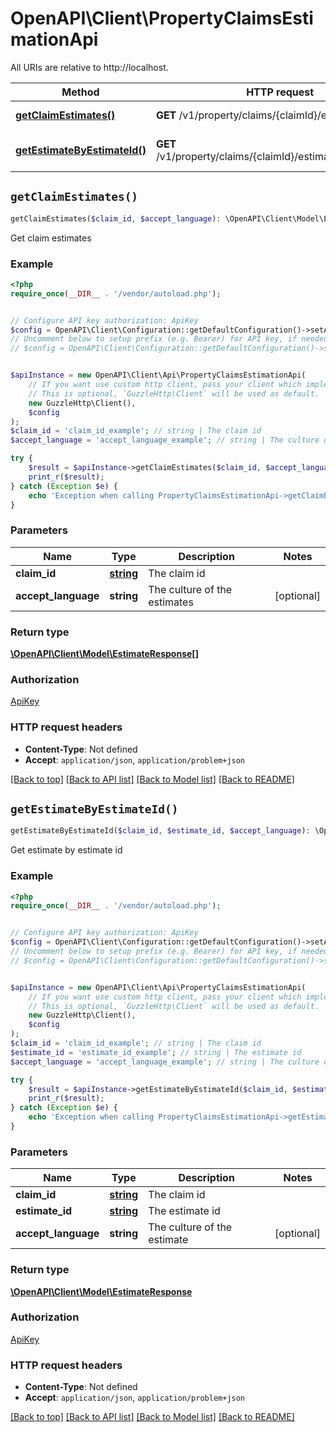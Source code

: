# OpenAPI\Client\PropertyClaimsEstimationApi

All URIs are relative to http://localhost.

Method | HTTP request | Description
------------- | ------------- | -------------
[**getClaimEstimates()**](PropertyClaimsEstimationApi.md#getClaimEstimates) | **GET** /v1/property/claims/{claimId}/estimates | Get claim estimates
[**getEstimateByEstimateId()**](PropertyClaimsEstimationApi.md#getEstimateByEstimateId) | **GET** /v1/property/claims/{claimId}/estimates/{estimateId} | Get estimate by estimate id


## `getClaimEstimates()`

```php
getClaimEstimates($claim_id, $accept_language): \OpenAPI\Client\Model\EstimateResponse[]
```

Get claim estimates

### Example

```php
<?php
require_once(__DIR__ . '/vendor/autoload.php');


// Configure API key authorization: ApiKey
$config = OpenAPI\Client\Configuration::getDefaultConfiguration()->setApiKey('x-api-key', 'YOUR_API_KEY');
// Uncomment below to setup prefix (e.g. Bearer) for API key, if needed
// $config = OpenAPI\Client\Configuration::getDefaultConfiguration()->setApiKeyPrefix('x-api-key', 'Bearer');


$apiInstance = new OpenAPI\Client\Api\PropertyClaimsEstimationApi(
    // If you want use custom http client, pass your client which implements `GuzzleHttp\ClientInterface`.
    // This is optional, `GuzzleHttp\Client` will be used as default.
    new GuzzleHttp\Client(),
    $config
);
$claim_id = 'claim_id_example'; // string | The claim id
$accept_language = 'accept_language_example'; // string | The culture of the estimates

try {
    $result = $apiInstance->getClaimEstimates($claim_id, $accept_language);
    print_r($result);
} catch (Exception $e) {
    echo 'Exception when calling PropertyClaimsEstimationApi->getClaimEstimates: ', $e->getMessage(), PHP_EOL;
}
```

### Parameters

Name | Type | Description  | Notes
------------- | ------------- | ------------- | -------------
 **claim_id** | [**string**](../Model/.md)| The claim id |
 **accept_language** | **string**| The culture of the estimates | [optional]

### Return type

[**\OpenAPI\Client\Model\EstimateResponse[]**](../Model/EstimateResponse.md)

### Authorization

[ApiKey](../../README.md#ApiKey)

### HTTP request headers

- **Content-Type**: Not defined
- **Accept**: `application/json`, `application/problem+json`

[[Back to top]](#) [[Back to API list]](../../README.md#endpoints)
[[Back to Model list]](../../README.md#models)
[[Back to README]](../../README.md)

## `getEstimateByEstimateId()`

```php
getEstimateByEstimateId($claim_id, $estimate_id, $accept_language): \OpenAPI\Client\Model\EstimateResponse
```

Get estimate by estimate id

### Example

```php
<?php
require_once(__DIR__ . '/vendor/autoload.php');


// Configure API key authorization: ApiKey
$config = OpenAPI\Client\Configuration::getDefaultConfiguration()->setApiKey('x-api-key', 'YOUR_API_KEY');
// Uncomment below to setup prefix (e.g. Bearer) for API key, if needed
// $config = OpenAPI\Client\Configuration::getDefaultConfiguration()->setApiKeyPrefix('x-api-key', 'Bearer');


$apiInstance = new OpenAPI\Client\Api\PropertyClaimsEstimationApi(
    // If you want use custom http client, pass your client which implements `GuzzleHttp\ClientInterface`.
    // This is optional, `GuzzleHttp\Client` will be used as default.
    new GuzzleHttp\Client(),
    $config
);
$claim_id = 'claim_id_example'; // string | The claim id
$estimate_id = 'estimate_id_example'; // string | The estimate id
$accept_language = 'accept_language_example'; // string | The culture of the estimate

try {
    $result = $apiInstance->getEstimateByEstimateId($claim_id, $estimate_id, $accept_language);
    print_r($result);
} catch (Exception $e) {
    echo 'Exception when calling PropertyClaimsEstimationApi->getEstimateByEstimateId: ', $e->getMessage(), PHP_EOL;
}
```

### Parameters

Name | Type | Description  | Notes
------------- | ------------- | ------------- | -------------
 **claim_id** | [**string**](../Model/.md)| The claim id |
 **estimate_id** | [**string**](../Model/.md)| The estimate id |
 **accept_language** | **string**| The culture of the estimate | [optional]

### Return type

[**\OpenAPI\Client\Model\EstimateResponse**](../Model/EstimateResponse.md)

### Authorization

[ApiKey](../../README.md#ApiKey)

### HTTP request headers

- **Content-Type**: Not defined
- **Accept**: `application/json`, `application/problem+json`

[[Back to top]](#) [[Back to API list]](../../README.md#endpoints)
[[Back to Model list]](../../README.md#models)
[[Back to README]](../../README.md)
